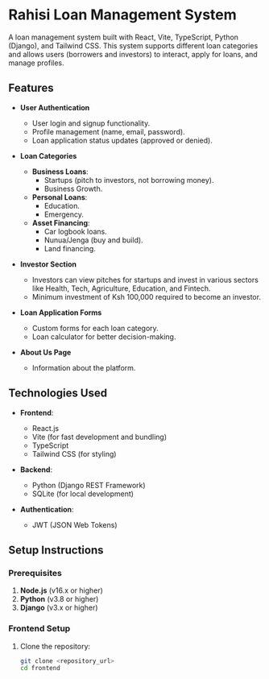 # Rahisi Loan Management System

A loan management system built with React, Vite, TypeScript, Python (Django), and Tailwind CSS. This system supports different loan categories and allows users (borrowers and investors) to interact, apply for loans, and manage profiles.

## Features

- **User Authentication**
  - User login and signup functionality.
  - Profile management (name, email, password).
  - Loan application status updates (approved or denied).
  
- **Loan Categories**
  - **Business Loans**:
    - Startups (pitch to investors, not borrowing money).
    - Business Growth.
  - **Personal Loans**:
    - Education.
    - Emergency.
  - **Asset Financing**:
    - Car logbook loans.
    - Nunua/Jenga (buy and build).
    - Land financing.

- **Investor Section**
  - Investors can view pitches for startups and invest in various sectors like Health, Tech, Agriculture, Education, and Fintech.
  - Minimum investment of Ksh 100,000 required to become an investor.

- **Loan Application Forms**
  - Custom forms for each loan category.
  - Loan calculator for better decision-making.

- **About Us Page**
  - Information about the platform.

## Technologies Used

- **Frontend**: 
  - React.js
  - Vite (for fast development and bundling)
  - TypeScript
  - Tailwind CSS (for styling)

- **Backend**:
  - Python (Django REST Framework)
  - SQLite (for local development)
  
- **Authentication**:
  - JWT (JSON Web Tokens)

## Setup Instructions

### Prerequisites

1. **Node.js** (v16.x or higher)
2. **Python** (v3.8 or higher)
3. **Django** (v3.x or higher)

### Frontend Setup

1. Clone the repository:
   ```bash
   git clone <repository_url>
   cd frontend
